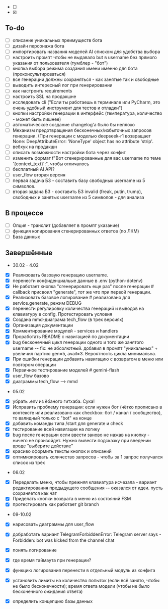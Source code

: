- [ ]
- [x]
## To-do
- [ ] описание уникальных преимуществ бота
- [ ] дизайн персонажа бота
- [ ] импортировать названия моделей AI списком для удобства выбора
- [ ] настроить промпт чтобы не выдавало but в username без прямого указания от пользователя (тумблер - "бот")
- [ ] кнопка выбора режима создания имени именно для бота (проконсультироваться)
- [ ] все генерации должны сохраняться - как занятые так и свободные
- [ ] выводить интересный лог при генерировании
- [ ] как настроить requirements
- [ ] настроить SSL на продакшне
- [ ] исследовать cli ("Если ты работаешь в терминале или PyCharm, это очень удобный инструмент для тестов и отладки")
- [ ] кнопки настройки генерации в интерфейс (температура, количество - может быть лишнее)
- [ ] автоматическое создание changelog'а было бы неплохо 
- [ ] Механизм предотвращения бесконечных/избыточных запросов генерации. (При генерации с моделью deepseek-r1 возвращает None: DeepAttributeError: 'NoneType' object has no attribute 'strip'. 
- [ ] вебхук на продакшн
- [ ] описать возможности настройки бота через конфиг
- [ ] изменить формат f"Вот сгенерированные для вас username по теме '{context_text}':", чтобы отличалось
- [ ] бесплатный AI API?
- [ ] user_flow вторая версия 
- [ ] первая задача БЗ - составить базу свободных username из 5 символов.
- [ ] вторая задача БЗ - составить БЗ invalid (freak, putin, trump), свободных и занятых username из 5 символов - для анализа

## В процессе
- [ ] Опция - транслит (добавляет в промпт указание)
- [ ] функция копирования сгенерированных ответов (по ЛКМ)
- [ ] База данных

## Завершённые
- 30.02 - 4.02
- [x] Реализовать базовую генерацию username.
- [x] перенести конфиденциальые данные в .env (python-dotenv)
- [x] Не работает кнопка "сгенерировать еще раз" после генерации # callback присвоил "generate", тот же что при первой генерации. 
- [x] Реализовать базовое логирование # реализовано  для service.generate, режим DEBUG 
- [x] перенести регулировку количества генераций и выводов на клавиатуру в config. Протестировать условия
- [x] Создана mmd-диаграма tech_flow (в трех версиях)
- [x] Организация документации
- [x] Комментирование модулей  - services и handlers
- [x] Проработать README с навигацией по документации
- [x] bug бесконечный цикл генерации одного и того же занятого username -- fix: не абсолютный. добавил в промпт "уникальных" + увеличил партию gen=5, avail=3. Вероятность цикла минимальна.
- [x] При ошибки генерации добавить навигацию с возвратом в меню или повтором операции
- [x] Первичное тестирование моделей # gemini-flash
- [x] user_flow базово 
- [x] диаграммы tech_flow --> mmd
- 05.02
- [x] убрать .env из ёбаного гитхаба. Сука!
- [x] Исправить проблему генерации: если нужен бот (чётко прописано в контексте или реализовано как checkbox: бот / канал / сообщество), то валидный только с "bot" на конце 
- [x] добавить команды типа /start для generate и check 
- [x] тестирование всей навигации на логику
- [x] bug после генерации если ввести заново не нажав на кнопку - ничего не произойдет. Нужно вывести подсказку при введении вроде "выберите действие"
- [x] красиво оформить тексты кнопок и описаний
- [x] оптимизировать количество запросов - чтобы за 1 запрос получался список из трёх
- 06.02
- [x] Переделать меню, чтобы прежняя клавиатура исчезала - вариант редактирования предыдущего сообщения -- оказался от идеи. пусть сохраняется как чат
- [x] Приделать кнопки возврата в меню из состояний FSM
- [x] протестировать как работает git branch
- 09-10.02
- [x] нарисовать диаграммы для user_flow
- [x] добработать вариант TelegramForbiddenError: Telegram server says - Forbidden: bot was kicked from the channel chat
- [x] понять логирование
- [x] где время таймаута при генерации?
- [x] функцию логирования перенести в отдельный модуль из конфига
- [x] установить лимиты на количество попыток (если всё занято, чтобы не было бесконечности); время ответа модели (чтобы не было бесконечного ожидания ответа)
- [x] определить концепцию базы данных

